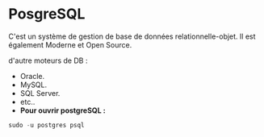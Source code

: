 # PosgreSQL

C'est un système de gestion de base de données relationnelle-objet. Il est également Moderne et Open Source.

d'autre moteurs de DB :

-   Oracle.
-   MySQL.
-   SQL Server.
-   etc..
-   **Pour ouvrir postgreSQL :**

```javascript
sudo -u postgres psql
```
